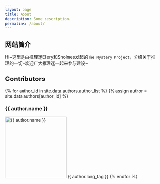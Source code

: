 ```yaml
---
layout: page
title: About
description: Some description.
permalink: /about/
---
```



## 网站简介

Hi~这里是由推理迷Ellery和Sholmes发起的`The Mystery Project`，介绍关于推理的一切~欢迎广大推理迷一起来参与建设~

## Contributors

{% for author_id in site.data.authors.author_list %}
{% assign author = site.data.authors[author_id] %}
### {{ author.name }} 
<a herf='#{{author_id}}'>
<img itemprop="image" class="img-rounded" src="{{ author.avatar }}" alt="{{ author.name }}" width="200">
{{ author.long_tag }}
{% endfor %}

